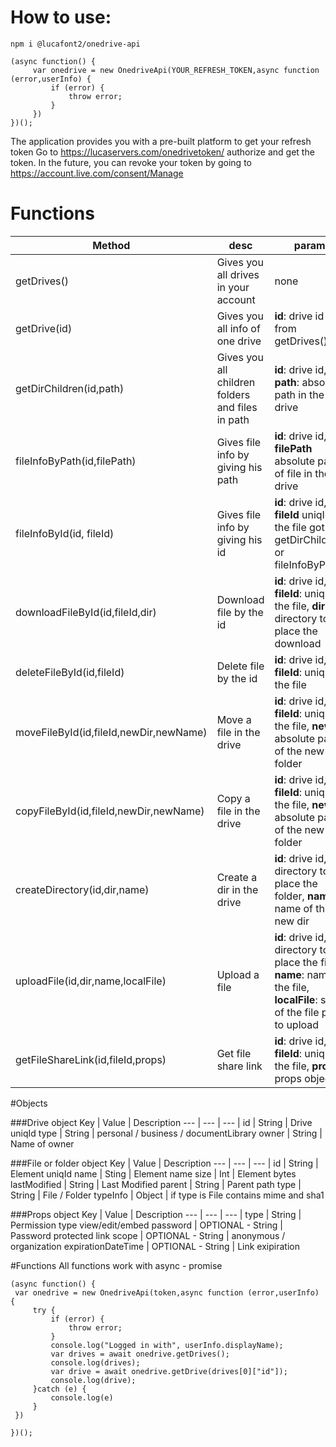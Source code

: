 # How to use:

`npm i @lucafont2/onedrive-api`

```
(async function() {
     var onedrive = new OnedriveApi(YOUR_REFRESH_TOKEN,async function (error,userInfo) {
         if (error) {
             throw error;
         }  
     })
})();
```

The application provides you with a pre-built platform to get your refresh token
Go to https://lucaservers.com/onedrivetoken/ authorize and get the token.
In the future, you can revoke your token by going to https://account.live.com/consent/Manage

# Functions
Method | desc | params | response
--- | --- | --- | --- |
getDrives() | Gives you all drives in your account | none | array of drive objects |
getDrive(id) | Gives you all info of one drive| **id**: drive id got from getDrives() | info object |
getDirChildren(id,path) | Gives you all children folders and files in path | **id**: drive id, **path**: absolute path in the drive | array of files and folders info objects |
fileInfoByPath(id,filePath) | Gives file info by giving his path | **id**: drive id, **filePath** absolute path of file in the drive | file object |
fileInfoById(id, fileId) | Gives file info by giving his id  | **id**: drive id, **fileId** uniqId of the file got from getDirChildren() or fileInfoByPath() | file object |
downloadFileById(id,fileId,dir) | Download file by the id | **id**: drive id, **fileId**: uniqId of the file, **dir**: directory to place the download  | true if success |
deleteFileById(id,fileId) | Delete file by the id  | **id**: drive id, **fileId**: uniqId of the file | true if success |
moveFileById(id,fileId,newDir,newName) | Move a file in the drive | **id**: drive id, **fileId**: uniqId of the file, **newDir**: absolute path of the new folder | true if success |
copyFileById(id,fileId,newDir,newName) | Copy a file in the drive | **id**: drive id, **fileId**: uniqId of the file, **newDir**: absolute path of the new folder | true if success |
createDirectory(id,dir,name) | Create a dir in the drive | **id**: drive id, **dir**: directory to place the folder, **name**: name of the new dir | Info object of the new folder |
uploadFile(id,dir,name,localFile) | Upload a file | **id**: drive id, **dir**: directory to place the file, **name**: name of the file, **localFile**: string of the file path to upload | true if success |
getFileShareLink(id,fileId,props) | Get file share link | **id**: drive id, **fileId**: uniqId of the file, **props**: props object | link String |

#Objects

###Drive object
Key | Value | Description
--- | --- | --- |
id | String | Drive uniqId
type | String | personal / business / documentLibrary
owner | String | Name of owner

###File or folder object
Key | Value | Description
--- | --- | --- |
id | String | Element uniqId
name | Sting | Element name
size | Int | Element bytes
lastModified | String | Last Modified
parent | String | Parent path
type | String | File / Folder
typeInfo | Object | if type is File contains mime and sha1

###Props object
Key | Value | Description
--- | --- | --- |
type | String | Permission type view/edit/embed
password | OPTIONAL - String | Password protected link
scope | OPTIONAL - String | anonymous / organization
expirationDateTime | OPTIONAL - String | Link exipiration

#Functions
All functions work with async - promise

```
(async function() {
 var onedrive = new OnedriveApi(token,async function (error,userInfo) {
     try {
         if (error) {
             throw error;
         }
         console.log("Logged in with", userInfo.displayName);
         var drives = await onedrive.getDrives();
         console.log(drives);
         var drive = await onedrive.getDrive(drives[0]["id"]);
         console.log(drive);
     }catch (e) {
         console.log(e)
     }
 })

})();
```
